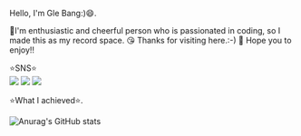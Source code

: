
Hello, I'm Gle Bang:)😄.  
     
💪I'm enthusiastic and cheerful person who is passionated in coding, so I made this as my record space.
😘 Thanks for visiting here.:-)
🤩 Hope you to enjoy!!
   
   
   
   
⭐️SNS⭐️   
<img src="https://img.shields.io/badge/Instagram-E4405F?style=flat-square&logo=Instagram&logoColor=white"/>
<img src="https://img.shields.io/badge/Notion-000000?style=flat-square&logo=Notion&logoColor=white"/>
<img src="https://img.shields.io/badge/Gmail:bangbabo131@gmail.com-EA4335?style=flat-square&logo=Gmail&logoColor=white"/>
   
   
   
   
⭐️What I achieved⭐️.  
    
    
![Anurag's GitHub stats](https://github-readme-stats.vercel.app/api?username=Gwithjoy&show_icons=true&theme=radical)
